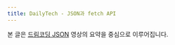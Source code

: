 ```yaml
---
title: DailyTech - JSON과 fetch API
---
```


본 글은 [드림코딩 JSON](https://youtu.be/FN_D4Ihs3LE) 영상의 요약을 중심으로 이루어집니다.
